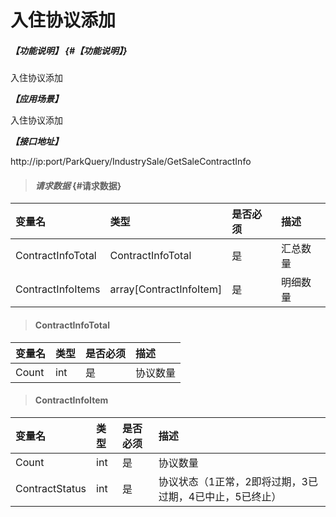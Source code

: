 # 入住协议添加

##### _【功能说明】_ {#【功能说明】}
入住协议添加

_**【应用场景】**_

入住协议添加

_**【接口地址】**_

http://ip:port/ParkQuery/IndustrySale/GetSaleContractInfo

> #### _请求数据_ {#请求数据}

| 变量名 | 类型 | 是否必须 | 描述 |
| :--- | :--- | :--- | :--- |
| ContractInfoTotal| ContractInfoTotal| 是 | 汇总数量|
| ContractInfoItems| array[ContractInfoItem]| 是 | 明细数量|



> #### ContractInfoTotal

| 变量名 | 类型 | 是否必须 | 描述 |
| :--- | :--- | :--- | :--- |
| Count| int | 是 | 协议数量|



> #### ContractInfoItem

| 变量名 | 类型 | 是否必须 | 描述 |
| :--- | :--- | :--- | :--- |
| Count| int | 是 | 协议数量|
| ContractStatus | int | 是 | 协议状态（1正常，2即将过期，3已过期，4已中止，5已终止） |









